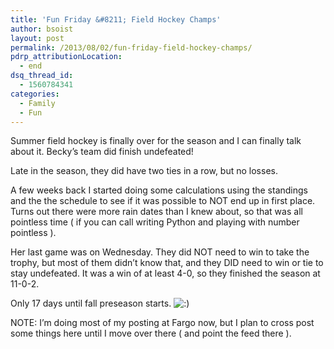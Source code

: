 ```yaml
---
title: 'Fun Friday &#8211; Field Hockey Champs'
author: bsoist
layout: post
permalink: /2013/08/02/fun-friday-field-hockey-champs/
pdrp_attributionLocation:
  - end
dsq_thread_id:
  - 1560784341
categories:
  - Family
  - Fun
---
```

Summer field hockey is finally over for the season and I can finally talk about it. Becky&#8217;s team did finish undefeated!

Late in the season, they did have two ties in a row, but no losses.

A few weeks back I started doing some calculations using the standings and the the schedule to see if it was possible to NOT end up in first place. Turns out there were more rain dates than I knew about, so that was all pointless time ( if you can call writing Python and playing with number pointless ).

Her last game was on Wednesday. They did NOT need to win to take the trophy, but most of them didn&#8217;t know that, and they DID need to win or tie to stay undefeated. It was a win of at least 4-0, so they finished the season at 11-0-2.

Only 17 days until fall preseason starts. <img src='http://archive.whsjr.soistmann.com/oped/wp-includes/images/smilies/icon_smile.gif' alt=':)' class='wp-smiley' /> 

NOTE: I&#8217;m doing most of my posting at Fargo now, but I plan to cross post some things here until I move over there ( and point the feed there ).